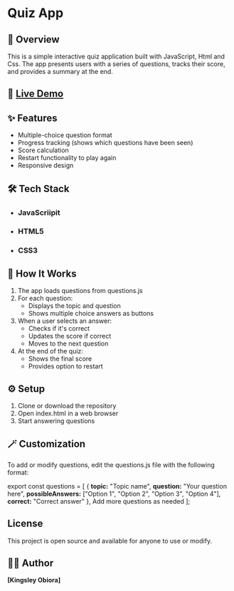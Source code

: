 # Quiz App

## 📝 Overview
This is a simple interactive quiz application built with JavaScript, Html and Css. The app presents users with a series of questions, tracks their score, and provides a summary at the end.

## 🔗 [Live Demo]()

## ✨ Features
- Multiple-choice question format
- Progress tracking (shows which questions have been seen)
- Score calculation
- Restart functionality to play again
- Responsive design

## 🛠️ Tech Stack
- ### JavaScriipit
- ### HTML5
- ### CSS3

## 📜 How It Works
1. The app loads questions from questions.js
2. For each question:
   - Displays the topic and question
   - Shows multiple choice answers as buttons
3. When a user selects an answer:
   - Checks if it's correct
   - Updates the score if correct
   - Moves to the next question
4. At the end of the quiz:
   - Shows the final score
   - Provides option to restart

## ⚙️ Setup
1. Clone or download the repository
2. Open index.html in a web browser
3. Start answering questions

## 🪄 Customization
To add or modify questions, edit the questions.js file with the following format:

export const questions = [
  {
    **topic:** "Topic name",
    **question:** "Your question here",
    **possibleAnswers:** ["Option 1", "Option 2", "Option 3", "Option 4"],
    **correct:** "Correct answer"
  },
  Add more questions as needed
];

## License
This project is open source and available for anyone to use or modify.

## 👨‍💻 Author
**[Kingsley Obiora]**